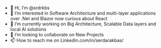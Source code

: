 - 👋 Hi, I’m @srdrkbs
- 👀 I’m interested in Software Architecture and multi-layer applications over .Net and Blazor now curious about React 
- 🌱 I’m currently working on Big Architecture, Scalable Data layers and local AI solutions
- 💞️ I’m looking to collaborate on New Projects
- 📫 How to reach me on Linkedin.com/in/serdarakbas/

<!---
srdrkbs/srdrkbs is a ✨ special ✨ repository because its `README.md` (this file) appears on your GitHub profile.
You can click the Preview link to take a look at your changes.
--->
